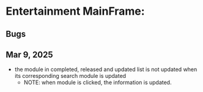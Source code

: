 # Entertainment MainFrame:

## Bugs

## Mar 9, 2025

- the module in completed, released and updated list is not updated when its corresponding search module is updated
  - NOTE: when module is clicked, the information is updated.
